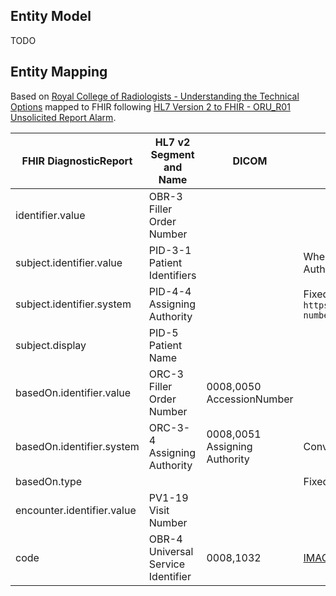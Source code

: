 
## Entity Model

TODO

## Entity Mapping

Based on [Royal College of Radiologists - Understanding the Technical Options](https://www.rcr.ac.uk/media/wwtp2mif/rcr-publications_radiology-reporting-networks-understanding-the-technical-options_march-2022.pdf) mapped to FHIR following [HL7 Version 2 to FHIR - ORU_R01 Unsolicited Report Alarm](https://build.fhir.org/ig/HL7/v2-to-fhir/ConceptMap-message-oru-r01-to-bundle.html). 


| FHIR DiagnosticReport      | HL7 v2 Segment and Name             | DICOM                         | Note                                            | Binding |
|----------------------------|-------------------------------------|-------------------------------|-------------------------------------------------|---------|
| identifier.value           | OBR-3 Filler Order Number           |                               |                                                 |         |
| subject.identifier.value   | PID-3-1   Patient Identifiers       |                               | Where PID-3-4 (Assigning Authority) = NHS       |         |
| subject.identifier.system  | PID-4-4 Assigning Authority         |                               | Fixed value `https://fhir.nhs.uk/Id/nhs-number` |         |        
| subject.display            | PID-5      Patient Name             |                               |                                                 |         |
| basedOn.identifier.value   | ORC-3      Filler Order Number      | 0008,0050 AccessionNumber     |                                                 |         |
| basedOn.identifier.system  | ORC-3-4 Assigning Authority         | 0008,0051 Assigning Authority | Convert to a FHIR System Uri                    |         |
| basedOn.type               |                                     |                               | Fixed value `ServiceRequest`                    |         |
| encounter.identifier.value | PV1-19     Visit Number             |                               |                                                 |         |
 | code                       | OBR-4 	Universal Service Identifier | 0008,1032                     | [IMAGING CODE (NICIP)](https://www.datadictionary.nhs.uk/data_elements/imaging_code__nicip_.html)                                            |         | 
